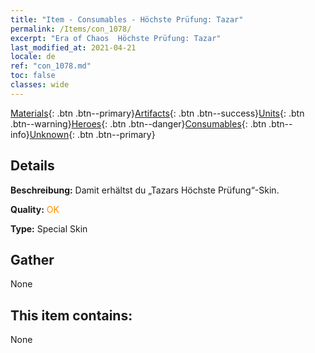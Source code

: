 ```yaml
---
title: "Item - Consumables - Höchste Prüfung: Tazar"
permalink: /Items/con_1078/
excerpt: "Era of Chaos  Höchste Prüfung: Tazar"
last_modified_at: 2021-04-21
locale: de
ref: "con_1078.md"
toc: false
classes: wide
---
```

 [Materials](/de/Items/){: .btn .btn--primary}[Artifacts](/de/Items/Artifacts/){: .btn .btn--success}[Units](/de/Items/Units/){: .btn .btn--warning}[Heroes](/de/Items/Heroes/){: .btn .btn--danger}[Consumables](/de/Items/Consumables/){: .btn .btn--info}[Unknown](/de/Items/Unknown/){: .btn .btn--primary}

## Details
 **Beschreibung:** Damit erhältst du „Tazars Höchste Prüfung“-Skin.

 **Quality:** <span style="color: #FF8C00">OK</span>

 **Type:** Special Skin

## Gather

  None

## This item contains:

  None

